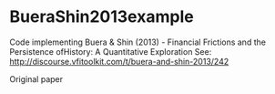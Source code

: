 # BueraShin2013example
Code implementing Buera &amp; Shin (2013) - Financial Frictions and the Persistence ofHistory: A Quantitative Exploration
See: http://discourse.vfitoolkit.com/t/buera-and-shin-2013/242

Original paper
